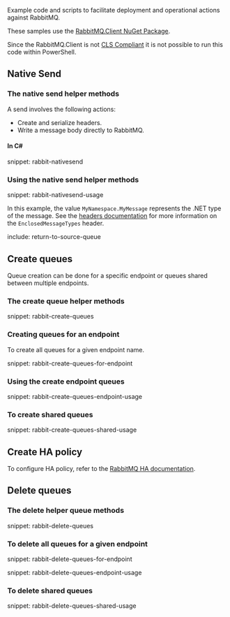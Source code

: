 Example code and scripts to facilitate deployment and operational actions against RabbitMQ.

These samples use the [RabbitMQ.Client NuGet Package](https://www.nuget.org/packages/RabbitMQ.Client/).

Since the RabbitMQ.Client is not [CLS Compliant](https://msdn.microsoft.com/en-us/library/system.clscompliantattribute.aspx) it is not possible to run this code within PowerShell.

## Native Send

### The native send helper methods

A send involves the following actions:

* Create and serialize headers.
* Write a message body directly to RabbitMQ.

#### In C&#35;

snippet: rabbit-nativesend

### Using the native send helper methods

snippet: rabbit-nativesend-usage

In this example, the value `MyNamespace.MyMessage` represents the .NET type of the message. See the [headers documentation](/nservicebus/messaging/headers.md) for more information on the `EnclosedMessageTypes` header.

include: return-to-source-queue

## Create queues

Queue creation can be done for a specific endpoint or queues shared between multiple endpoints.

### The create queue helper methods

snippet: rabbit-create-queues

### Creating queues for an endpoint

To create all queues for a given endpoint name.

snippet: rabbit-create-queues-for-endpoint

### Using the create endpoint queues

snippet: rabbit-create-queues-endpoint-usage

### To create shared queues

snippet: rabbit-create-queues-shared-usage

## Create HA policy

To configure HA policy, refer to the [RabbitMQ HA documentation](https://www.rabbitmq.com/ha.html).

## Delete queues

### The delete helper queue methods

snippet: rabbit-delete-queues

### To delete all queues for a given endpoint

snippet: rabbit-delete-queues-for-endpoint

snippet: rabbit-delete-queues-endpoint-usage

### To delete shared queues

snippet: rabbit-delete-queues-shared-usage
